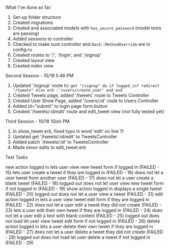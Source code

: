 What I've done so far:

1. Set-up folder structure
2. Created migrations
3. Created and associated models with `has_secure_password`
(model tests are passing)
4. Added sessions to controller
5. Checked to make sure controller and `Rack::MethodOverride` are in config.ru
6. Created routes to '/', '/login', and '/signup'
7. Created layout view
8. Created index view


Second Session - 10/18 5:46 PM
1. Updated '/signup' route to:
`get "/signup" do
  if logged_in?
    redirect "/tweets"
  else
    erb :'/users/create_user'
  end
end`
2. Created Tweets page, added '/tweets' route to Tweets Controller
3. Created User Show Page, added '/users/:id' route to Users Controller
4. Added id="submit" to login page form button
5. Created '/tweets/:id/edit' route and edit_tweet view (not fully tested yet)


Third Session - 10/18 10ish PM
1. In show_tweet.erb, fixed typo in word 'edit' on line 11
2. Updated get '/tweets/:id/edit' to TweetsController
3. Added patch '/tweets/:id' to TweetsController
4. Made minor edits to edit_tweet.erb



Test Tasks

  new action
    logged in
      lets user view new tweet form if logged in (FAILED - 15)
      lets user create a tweet if they are logged in (FAILED - 16)
      does not let a user tweet from another user (FAILED - 17)
      does not let a user create a blank tweet (FAILED - 18)
    logged out
      does not let user view new tweet form if not logged in (FAILED - 19)
  show action
    logged in
      displays a single tweet (FAILED - 20)
    logged out
      does not let a user view a tweet (FAILED - 21)
  edit action
    logged in
      lets a user view tweet edit form if they are logged in (FAILED - 22)
      does not let a user edit a tweet they did not create (FAILED - 23)
      lets a user edit their own tweet if they are logged in (FAILED - 24)
      does not let a user edit a text with blank content (FAILED - 25)
    logged out
      does not load let user view tweet edit form if not logged in (FAILED - 26)
  delete action
    logged in
      lets a user delete their own tweet if they are logged in (FAILED - 27)
      does not let a user delete a tweet they did not create (FAILED - 28)
    logged out
      does not load let user delete a tweet if not logged in (FAILED - 29)
